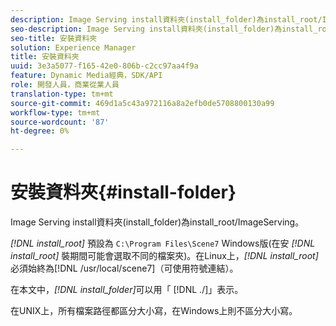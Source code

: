 ```yaml
---
description: Image Serving install資料夾(install_folder)為install_root/ImageServing。
seo-description: Image Serving install資料夾(install_folder)為install_root/ImageServing。
seo-title: 安裝資料夾
solution: Experience Manager
title: 安裝資料夾
uuid: 3e3a5077-f165-42e0-806b-c2cc97aa4f9a
feature: Dynamic Media經典，SDK/API
role: 開發人員，商業從業人員
translation-type: tm+mt
source-git-commit: 469d1a5c43a972116a8a2efb0de5708800130a99
workflow-type: tm+mt
source-wordcount: '87'
ht-degree: 0%

---
```



# 安裝資料夾{#install-folder}

Image Serving install資料夾(install_folder)為install_root/ImageServing。

*[!DNL install_root]* 預設為 `C:\Program Files\Scene7` Windows版(在安 *[!DNL install_root]* 裝期間可能會選取不同的檔案夾)。在Linux上，*[!DNL install_root]*&#x200B;必須始終為[!DNL /usr/local/scene7]（可使用符號連結）。

在本文中，*[!DNL install_folder]*&#x200B;可以用「 [!DNL ./]」表示。

在UNIX上，所有檔案路徑都區分大小寫，在Windows上則不區分大小寫。
